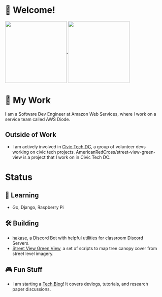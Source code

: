 # 👋 Welcome!
<a href="https://github-readme-stats.vercel.app/api?username=dragonejt&theme=nord&show_icons=true">
  <img height=200 align="center" src="https://github-readme-stats.vercel.app/api?username=dragonejt&theme=nord&show_icons=true" />
</a>
<a href="https://github-readme-stats.vercel.app/api/top-langs/?username=dragonejt&theme=nord&layout=donut">
  <img height=200 align="center" src="https://github-readme-stats.vercel.app/api/top-langs/?username=dragonejt&theme=nord&layout=donut" />
</a>

# 💼 My Work
I am a Software Dev Engineer at Amazon Web Services, where I work on a service team called AWS Diode.
## Outside of Work
- I am actively involved in [Civic Tech DC](https://www.civictechdc.org/), a group of volunteer devs working on civic tech projects. AmericanRedCross/street-view-green-view is a project that I work on in Civic Tech DC.
# Status
## 🤔 Learning
- Go, Django, Raspberry Pi
## 🛠️ Building
- [hakase](https://github.com/dragonejt/hakase), a Discord Bot with helpful utilities for classroom Discord Servers.
- [Street View Green View](https://github.com/AmericanRedCross/street-view-green-view), a set of scripts to map tree canopy cover from street level imagery.

## 🎮 Fun Stuff
- I am starting a [Tech Blog](https://dragonejt.dev/)! It covers devlogs, tutorials, and research paper discussions.
